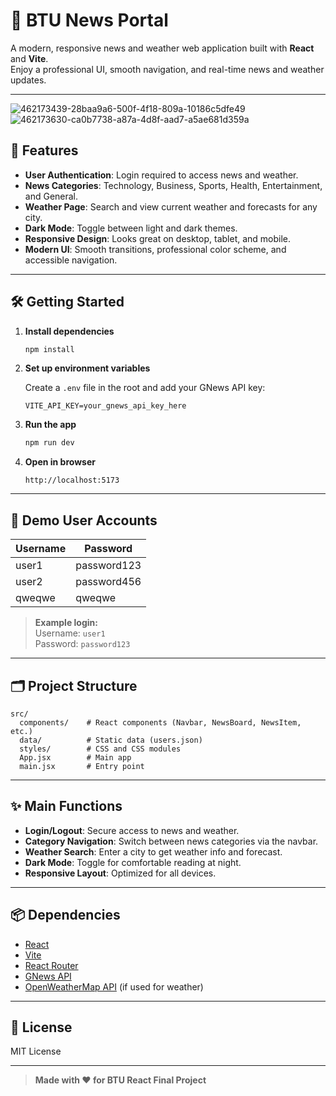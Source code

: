 # 📰 BTU News Portal

A modern, responsive news and weather web application built with **React** and **Vite**.  
Enjoy a professional UI, smooth navigation, and real-time news and weather updates.

---
![462173439-28baa9a6-500f-4f18-809a-10186c5dfe49](https://github.com/user-attachments/assets/8e457e13-71be-41cc-aa5f-cdaf39fb4c39)
![462173630-ca0b7738-a87a-4d8f-aad7-a5ae681d359a](https://github.com/user-attachments/assets/7732cb8c-74b9-444f-b3fc-aae3ba7c1bae)




## 🚀 Features

- **User Authentication**: Login required to access news and weather.
- **News Categories**: Technology, Business, Sports, Health, Entertainment, and General.
- **Weather Page**: Search and view current weather and forecasts for any city.
- **Dark Mode**: Toggle between light and dark themes.
- **Responsive Design**: Looks great on desktop, tablet, and mobile.
- **Modern UI**: Smooth transitions, professional color scheme, and accessible navigation.

---

## 🛠️ Getting Started

1. **Install dependencies**
   ```bash
   npm install
   ```

2. **Set up environment variables**

   Create a `.env` file in the root and add your GNews API key:
   ```
   VITE_API_KEY=your_gnews_api_key_here
   ```

3. **Run the app**
   ```bash
   npm run dev
   ```

4. **Open in browser**
   ```
   http://localhost:5173
   ```

---

## 👤 Demo User Accounts

| Username | Password     |
|----------|-------------|
| user1    | password123 |
| user2    | password456 |
| qweqwe   | qweqwe      |

> **Example login:**  
> Username: `user1`  
> Password: `password123`

---

## 🗂️ Project Structure

```
src/
  components/    # React components (Navbar, NewsBoard, NewsItem, etc.)
  data/          # Static data (users.json)
  styles/        # CSS and CSS modules
  App.jsx        # Main app
  main.jsx       # Entry point
```

---

## ✨ Main Functions

- **Login/Logout**: Secure access to news and weather.
- **Category Navigation**: Switch between news categories via the navbar.
- **Weather Search**: Enter a city to get weather info and forecast.
- **Dark Mode**: Toggle for comfortable reading at night.
- **Responsive Layout**: Optimized for all devices.

---

## 📦 Dependencies

- [React](https://react.dev/)
- [Vite](https://vitejs.dev/)
- [React Router](https://reactrouter.com/)
- [GNews API](https://gnews.io/)
- [OpenWeatherMap API](https://openweathermap.org/) (if used for weather)

---

## 📄 License

MIT License

---

> **Made with ❤️ for BTU React Final Project**
